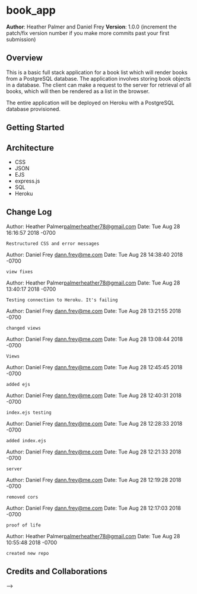 # book_app

**Author**: Heather Palmer and Daniel Frey
**Version**: 1.0.0 (increment the patch/fix version number if you make more commits past your first submission)

## Overview
This is a basic full stack application for a book list which will render books from a PostgreSQL database. The application involves storing book objects in a database. The client can make a request to the server for retrieval of all books, which will then be rendered as a list in the browser.

The entire application will be deployed on Heroku with a PostgreSQL database provisioned.

## Getting Started
<!-- What are the steps that a user must take in order to build this app on their own machine and get it running? -->

## Architecture
- CSS
- JSON
- EJS
- express.js
- SQL
- Heroku

## Change Log
Author: Heather Palmer<palmerheather78@gmail.com>
Date:   Tue Aug 28 16:16:57 2018 -0700

    Restructured CSS and error messages



Author: Daniel Frey <dann.frey@me.com>
Date:   Tue Aug 28 14:38:40 2018 -0700

    view fixes

Author: Heather Palmer<palmerheather78@gmail.com>
Date:   Tue Aug 28 13:40:17 2018 -0700

    Testing connection to Heroku. It's failing


Author: Daniel Frey <dann.frey@me.com>
Date:   Tue Aug 28 13:21:55 2018 -0700

    changed views


Author: Daniel Frey <dann.frey@me.com>
Date:   Tue Aug 28 13:08:44 2018 -0700

    Views


Author: Daniel Frey <dann.frey@me.com>
Date:   Tue Aug 28 12:45:45 2018 -0700

    added ejs


Author: Daniel Frey <dann.frey@me.com>
Date:   Tue Aug 28 12:40:31 2018 -0700

    index.ejs testing


Author: Daniel Frey <dann.frey@me.com>
Date:   Tue Aug 28 12:28:33 2018 -0700

    added index.ejs


Author: Daniel Frey <dann.frey@me.com>
Date:   Tue Aug 28 12:21:33 2018 -0700

    server


Author: Daniel Frey <dann.frey@me.com>
Date:   Tue Aug 28 12:19:28 2018 -0700

    removed cors


Author: Daniel Frey <dann.frey@me.com>
Date:   Tue Aug 28 12:17:03 2018 -0700

    proof of life

Author: Heather Palmer<palmerheather78@gmail.com>
Date:   Tue Aug 28 10:55:48 2018 -0700

    created new repo

## Credits and Collaborations
<!-- Give credit (and a link) to other people or resources that helped you build this application. -->
-->
